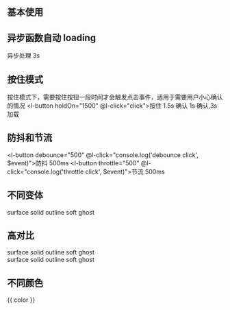 ## 基本使用

<!-- @Code:basicUsage -->

## 异步函数自动 loading

<l-button :asyncHandler="countdown3s">异步处理 3s</l-button>

## 按住模式

按住模式下，需要按住按钮一段时间才会触发点击事件，适用于需要用户小心确认的情况
<l-button holdOn="1500" @l-click="click">按住 1.5s 确认</l-button>
<l-button holdOn="1000" :asyncHandler="countdown3s">1s 确认,3s 加载</l-button>

## 防抖和节流

<l-button debounce="500" @l-click="console.log('debounce click', $event)">防抖 500ms</l-button>
<l-button throttle="500" @l-click="console.log('throttle click', $event)">节流 500ms</l-button>

## 不同变体

<div class="container">
  <l-button variant="surface">surface</l-button>
  <l-button variant="solid">solid</l-button>
  <l-button variant="outline">outline</l-button>
  <l-button variant="soft">soft</l-button>
  <l-button variant="ghost">ghost</l-button>
</div>

## 高对比

<div class="container">
  <l-button variant="surface">surface</l-button>
  <l-button variant="solid">solid</l-button>
  <l-button variant="outline">outline</l-button>
  <l-button variant="soft">soft</l-button>
  <l-button variant="ghost">ghost</l-button>
</div>
<div class="container">
  <l-button variant="surface" highContrast>surface</l-button>
  <l-button variant="solid" highContrast>solid</l-button>
  <l-button variant="outline" highContrast>outline</l-button>
  <l-button variant="soft" highContrast>soft</l-button>
  <l-button variant="ghost" highContrast>ghost</l-button>
</div>

## 不同颜色

<div class="container">
  <l-button v-for="color in themeColors" :color="color">{{ color }}</l-button>
</div>

<script setup>
import { themeColors } from '@lun/components';
const countdown3s = () => new Promise(res => setTimeout(res, 3000));
const click = () => alert('OK')
</script>
